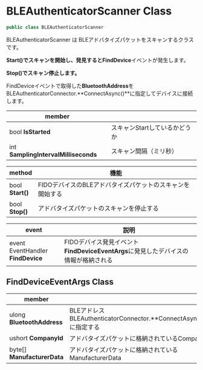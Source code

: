 # BLEAuthenticatorScanner Class

```csharp
public class BLEAuthenticatorScanner
```

BLEAuthenticatorScanner は BLEアドバタイズパケットをスキャンするクラスです。

**Start()**でスキャンを開始し、発見すると**FindDevice**イベントが発生します。

**Stop()でスキャン停止します。**

FindDeviceイベントで取得した**BluetoothAddress**をBLEAuthenticatorConnector.**ConnectAsync()**に指定してデバイスに接続します。



| member                               |                               |
| ------------------------------------ | ----------------------------- |
| bool **IsStarted**                   | スキャンStartしているかどうか |
| int **SamplingIntervalMilliseconds** | スキャン間隔（ミリ秒）        |



| method               | 機能                                                      |
| -------------------- | --------------------------------------------------------- |
| bool <br>**Start()** | FIDOデバイスのBLEアドバタイズパケットのスキャンを開始する |
| bool <br/>**Stop()** | アドバタイズパケットのスキャンを停止する                  |



| event                                                     | 説明                                                         |
| --------------------------------------------------------- | ------------------------------------------------------------ |
| event EventHandler<FindDeviceEventArgs><br>**FindDevice** | FIDOデバイス発見イベント<br>**FindDeviceEventArgs**に発見したデバイスの情報が格納される |



## FindDeviceEventArgs Class

| member                      |                                                              |
| --------------------------- | ------------------------------------------------------------ |
| ulong **BluetoothAddress**  | BLEアドレス<br>BLEAuthenticatorConnector.**ConnectAsync()**に指定する |
| ushort **CompanyId**        | アドバタイズパケットに格納されているCompanyId                |
| byte[] **ManufacturerData** | アドバタイズパケットに格納されているManufacturerData         |

